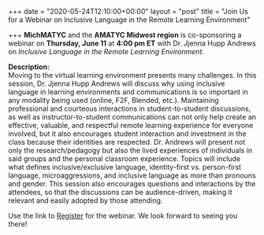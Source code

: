 +++
date = "2020-05-24T12:10:00+00:00"
layout = "post"
title = "Join Us for a Webinar on Inclusive Language in the Remote Learning Environment"

+++
<b>MichMATYC</b> and the <b>AMATYC Midwest region</b> is co-sponsoring a webinar on <b>Thursday, June 11</b> at <b>4:00 pm ET</b> with Dr. Jjenna Hupp Andrews on <i>Inclusive Language in the Remote Learning Environment</i>.</br>

<b>Description:</b></br>
Moving to the virtual learning environment presents many challenges. In this session, Dr. Jjenna Hupp Andrews will discuss why using inclusive language in learning environments and communications is so important in any modality being used (online, F2F, Blended, etc.). Maintaining professional and courteous interactions in student-to-student discussions, as well as instructor-to-student communications can not only help create an effective, valuable, and respectful remote learning experience for everyone involved, but it also encourages student interaction and investment in the class because their identities are respected. Dr. Andrews will present not only the research/pedagogy but also the lived experiences of individuals in said groups and the personal classroom experience. Topics will include what defines inclusive/exclusive language, identity-first vs. person-first language, microaggressions, and inclusive language as more than pronouns and gender. This session also encourages questions and interactions by the attendees, so that the discussions can be audience-driven, making it relevant and easily adopted by those attending.</br>

Use the link to <a href="http://bit.ly/signup4june11">Register</a> for the webinar. We look forward to seeing you there!
